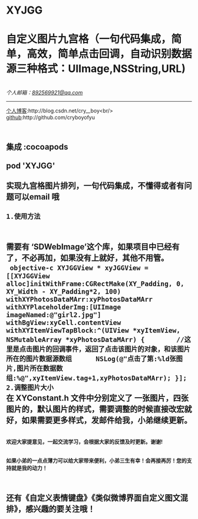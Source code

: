 # XYJGG
自定义图片九宫格（一句代码集成，简单，高效，简单点击回调，自动识别数据源三种格式：UIImage,NSString,URL) 
===
 <br>*个人邮箱：892569921@qq.com*
 ___
 [个人博客](http://blog.csdn.net/cry__boy"悬停显示"):http://blog.csdn.net/cry__boy<br/>
 [github](http://github.com/cryboyofyu"):http://github.com/cryboyofyu
 
 <br> 集成 :cocoapods <br/>
  <br> pod 'XYJGG'<br/>
   <br>实现九宫格图片排列，一句代码集成，不懂得或者有问题可以email 哦<br/>
   <br>`1.使用方法`<br/>
   ---
   <br>需要有  ‘SDWebImage’这个库，如果项目中已经有了，不必再加，如果没有上就好，其他不用管。<br/>
   ``` objective-c
   XYJGGView * xyJGGView = [[XYJGGView alloc]initWithFrame:CGRectMake(XY_Padding, 0, XY_Width - XY_Padding*2, 100) withXYPhotosDataMArr:xyPhotosDataMArr withXYPlaceholderImg:[UIImage imageNamed:@"girl2.jpg"] withBgView:xyCell.contentView withXYItemViewTapBlock:^(UIView *xyItemView, NSMutableArray *xyPhotosDataMArr) {
        //这里是点击图片的回调事件，返回了点击该图片的对象，和该图片所在的图片数据源数组
      NSLog(@"点击了第:%ld张图片,图片所在数据数组:%@",xyItemView.tag+1,xyPhotosDataMArr);
    }];
    ```
    <br>`2.调整图片大小`<br>
在 XYConstant.h 文件中分别定义了 一张图片，四张图片的，默认图片的样式，需要调整的时候直接改宏就好，如果需要更多样式，发邮件给我，小弟继续更新。
---
   <br>**欢迎大家提意见，一起交流学习，会根据大家的反馈及时更新。谢谢!**<br/>
   
   <br>**如果小弟的一点点薄力可以给大家带来便利，小弟三生有幸！会再接再厉！您的支持就是我的动力！**<br/>
   
   <br>**还有《自定义表情键盘》《类似微博界面自定义图文混排》，感兴趣的要关注哦！**<br/>
---
